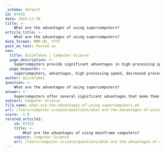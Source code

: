 ```yaml
---
_schema: default
id: 67435
date: 2024-11-30
title: >-
    What are the advantages of using supercomputers?
article_title: >-
    What are the advantages of using supercomputers?
date_format: MMM DD, YYYY
post_on_text: Posted on
seo:
  title: QuickTakes | Computer Science
  page_description: >-
    Supercomputers provide significant advantages in high processing speed, decreased processing time, high storage capacity, cost-effectiveness for complex computations, support for advanced applications in scientific fields, and advancements in technology including future capabilities.
  page_keywords: >-
    supercomputers, advantages, high processing speed, decreased processing time, high storage capacity, cost-effectiveness, advanced applications, technological advancements, specialized problem solving, scientific research
author: QuickTakes
question: >-
    What are the advantages of using supercomputers?
answer: >-
    Supercomputers offer several significant advantages that make them invaluable for various computationally intensive tasks. Here are some of the key benefits:\n\n1. **High Processing Speed**: Supercomputers can perform billions of operations per second, often measured in floating point operations per second (FLOPS). They are capable of executing tasks that would take an ordinary personal computer an entire year in just a matter of minutes. This immense speed allows for rapid data processing and analysis.\n\n2. **Decreased Processing Time**: The ability to perform a vast number of calculations quickly means that supercomputers can significantly reduce the time required for complex computations. This is particularly beneficial in fields such as weather forecasting, climate research, and scientific simulations.\n\n3. **High Storage Capacity**: Supercomputers are designed to handle and store large volumes of data, making them suitable for big data analysis and extensive simulations. Their high storage capacity allows researchers and organizations to work with massive datasets that would overwhelm standard computers.\n\n4. **Cost-Effectiveness**: Although supercomputers are expensive to build and maintain, they can be more cost-effective than using a large number of general-purpose computers for the same tasks. By consolidating computational power, supercomputers can reduce overall costs associated with computation.\n\n5. **Advanced Applications**: Supercomputers are essential for various advanced applications, including simulations and modeling in scientific research, oil and gas exploration, and even in the film industry for rendering complex graphics. For instance, Pixar utilizes supercomputers to render frames for their movies, which can take significant time even with powerful machines.\n\n6. **Future Technological Advancements**: The field of supercomputing is expected to evolve with advancements in technology, such as quantum computing and exascale computing. These developments promise to enhance the capabilities of supercomputers further, enabling breakthroughs in artificial intelligence and big data analytics.\n\n7. **Specialized Problem Solving**: Supercomputers excel at solving highly complex problems that require real-time processing and simulations, making them indispensable in various scientific and engineering fields.\n\nWhile supercomputers have many advantages, it is also important to consider their disadvantages, such as high costs, energy consumption, and the need for specialized cooling systems. Nonetheless, their benefits in handling complex computations and large datasets make them a critical asset in modern computing.
subject: Computer Science
file_name: what-are-the-advantages-of-using-supercomputers.md
url: /learn/computer-science/questions/what-are-the-advantages-of-using-supercomputers
score: -1.0
related_article1:
    id: 67433
    title: >-
        What are the advantages of using mainframe computers?
    subject: Computer Science
    url: /learn/computer-science/questions/what-are-the-advantages-of-using-mainframe-computers
---
```


&nbsp;